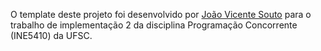 O template deste projeto foi desenvolvido por [João Vicente Souto](https://github.com/joaovicentesouto) para o trabalho de implementação 2 da disciplina Programação Concorrente (INE5410) da UFSC.

